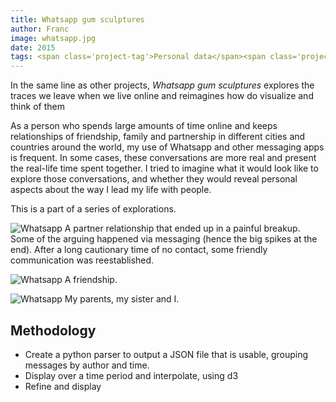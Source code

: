 ```yaml
---
title: Whatsapp gum sculptures
author: Franc
image: whatsapp.jpg
date: 2015
tags: <span class='project-tag'>Personal data</span><span class='project-tag'>Design</span><span class='project-tag'>Visualization</span><span class='project-tag'>Digital narratives</span>
---
```


In the same line as other projects, _Whatsapp gum sculptures_ explores the traces we leave when we live online and reimagines how do visualize and think of them

As a person who spends large amounts of time online and keeps relationships of friendship, family and partnership in different cities and countries around the world, my use of Whatsapp and other messaging apps is frequent. In some cases, these conversations are more real and present the real-life time spent together. I tried to imagine what it would look like to explore those conversations, and whether they would reveal personal aspects about the way I lead my life with people.

This is a part of a series of explorations.

![Whatsapp](assets/content/projects/whatsapp01.png)
A partner relationship that ended up in a painful breakup. Some of the arguing happened via messaging (hence the big spikes at the end). After a long cautionary time of no contact, some friendly communication was reestablished.

![Whatsapp](assets/content/projects/whatsapp02.png)
A friendship.

![Whatsapp](assets/content/projects/whatsapp03.png)
My parents, my sister and I.

## Methodology

* Create a python parser to output a JSON file that is usable, grouping messages by author and time.
* Display over a time period and interpolate, using d3
* Refine and display
